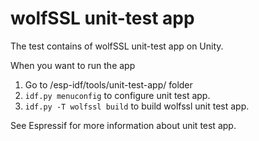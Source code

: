 # wolfSSL unit-test app

The test contains of wolfSSL unit-test app on Unity.

When you want to run the app
1. Go to /esp-idf/tools/unit-test-app/ folder
2. `idf.py menuconfig` to configure unit test app.
3. `idf.py -T wolfssl build` to build wolfssl unit test app.

See Espressif for more information about unit test app.

